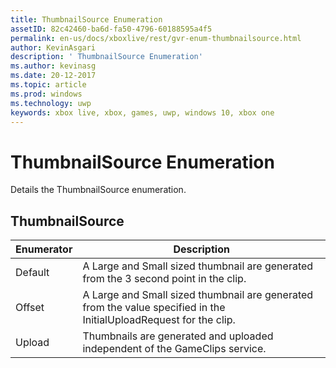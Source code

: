 ```yaml
---
title: ThumbnailSource Enumeration
assetID: 82c42460-ba6d-fa50-4796-60188595a4f5
permalink: en-us/docs/xboxlive/rest/gvr-enum-thumbnailsource.html
author: KevinAsgari
description: ' ThumbnailSource Enumeration'
ms.author: kevinasg
ms.date: 20-12-2017
ms.topic: article
ms.prod: windows
ms.technology: uwp
keywords: xbox live, xbox, games, uwp, windows 10, xbox one
---
```



# ThumbnailSource Enumeration
Details the ThumbnailSource enumeration. 
<a id="ID4ER"></a>

 
## ThumbnailSource
 
| <b>Enumerator</b>| <b>Description</b>| 
| --- | --- | 
| Default| A Large and Small sized thumbnail are generated from the 3 second point in the clip.| 
| Offset| A Large and Small sized thumbnail are generated from the value specified in the InitialUploadRequest for the clip.| 
| Upload| Thumbnails are generated and uploaded independent of the GameClips service.| 
  